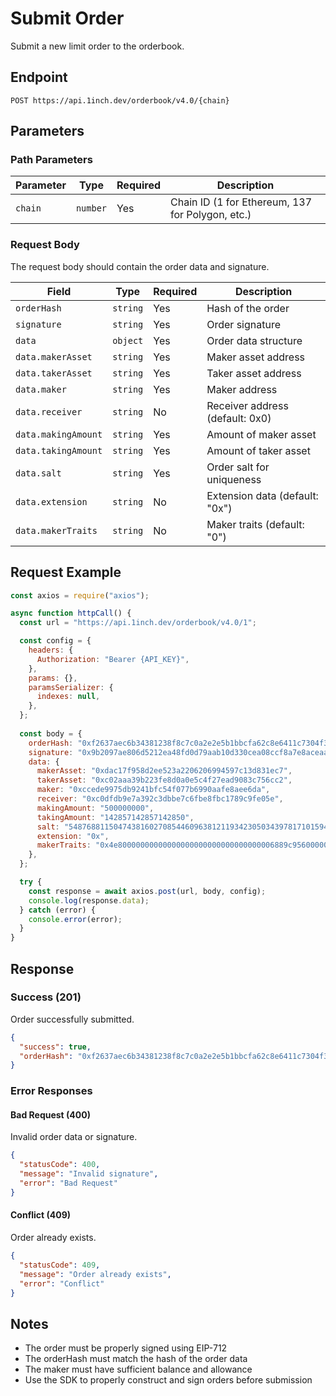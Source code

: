 # Submit Order

Submit a new limit order to the orderbook.

## Endpoint

```
POST https://api.1inch.dev/orderbook/v4.0/{chain}
```

## Parameters

### Path Parameters

| Parameter | Type | Required | Description |
| --------- | ---- | -------- | ----------- |
| `chain` | `number` | Yes | Chain ID (1 for Ethereum, 137 for Polygon, etc.) |

### Request Body

The request body should contain the order data and signature.

| Field | Type | Required | Description |
| ----- | ---- | -------- | ----------- |
| `orderHash` | `string` | Yes | Hash of the order |
| `signature` | `string` | Yes | Order signature |
| `data` | `object` | Yes | Order data structure |
| `data.makerAsset` | `string` | Yes | Maker asset address |
| `data.takerAsset` | `string` | Yes | Taker asset address |
| `data.maker` | `string` | Yes | Maker address |
| `data.receiver` | `string` | No | Receiver address (default: 0x0) |
| `data.makingAmount` | `string` | Yes | Amount of maker asset |
| `data.takingAmount` | `string` | Yes | Amount of taker asset |
| `data.salt` | `string` | Yes | Order salt for uniqueness |
| `data.extension` | `string` | No | Extension data (default: "0x") |
| `data.makerTraits` | `string` | No | Maker traits (default: "0") |

## Request Example

```javascript
const axios = require("axios");

async function httpCall() {
  const url = "https://api.1inch.dev/orderbook/v4.0/1";

  const config = {
    headers: {
      Authorization: "Bearer {API_KEY}",
    },
    params: {},
    paramsSerializer: {
      indexes: null,
    },
  };
  
  const body = {
    orderHash: "0xf2637aec6b34381238f8c7c0a2e2e5b1bbcfa62c8e6411c7304f3f10e30d74b4",
    signature: "0x9b2097ae806d5212ea48fd0d79aab10d330cea08ccf8a7e8aceaad24a8f4c3ae5121132fa69c5ef2fe1cbe5d484322d1c5da986516a69ed1be22341a4a8c02a51b",
    data: {
      makerAsset: "0xdac17f958d2ee523a2206206994597c13d831ec7",
      takerAsset: "0xc02aaa39b223fe8d0a0e5c4f27ead9083c756cc2",
      maker: "0xccede9975db9241bfc54f077b6990aafe8aee6da",
      receiver: "0xc0dfdb9e7a392c3dbbe7c6fbe8fbc1789c9fe05e",
      makingAmount: "500000000",
      takingAmount: "142857142857142850",
      salt: "5487688115047438160270854460963812119342305034397817101594570438434225671085",
      extension: "0x",
      makerTraits: "0x4e80000000000000000000000000000000006889c95600000000000000000000",
    },
  };

  try {
    const response = await axios.post(url, body, config);
    console.log(response.data);
  } catch (error) {
    console.error(error);
  }
}
```

## Response

### Success (201)

Order successfully submitted.

```json
{
  "success": true,
  "orderHash": "0xf2637aec6b34381238f8c7c0a2e2e5b1bbcfa62c8e6411c7304f3f10e30d74b4"
}
```

### Error Responses

#### Bad Request (400)

Invalid order data or signature.

```json
{
  "statusCode": 400,
  "message": "Invalid signature",
  "error": "Bad Request"
}
```

#### Conflict (409)

Order already exists.

```json
{
  "statusCode": 409,
  "message": "Order already exists",
  "error": "Conflict"
}
```

## Notes

- The order must be properly signed using EIP-712
- The orderHash must match the hash of the order data
- The maker must have sufficient balance and allowance
- Use the SDK to properly construct and sign orders before submission